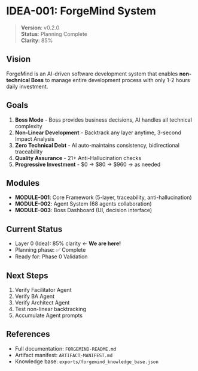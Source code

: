 # IDEA-001: ForgeMind System

> **Version**: v0.2.0  
> **Status**: Planning Complete  
> **Clarity**: 85%

## Vision

ForgeMind is an AI-driven software development system that enables **non-technical Boss** to manage entire development process with only 1-2 hours daily investment.

## Goals

1. **Boss Mode** - Boss provides business decisions, AI handles all technical complexity
2. **Non-Linear Development** - Backtrack any layer anytime, 3-second Impact Analysis
3. **Zero Technical Debt** - AI auto-maintains consistency, bidirectional traceability
4. **Quality Assurance** - 21+ Anti-Hallucination checks
5. **Progressive Investment** - $0 → $80 → $960 → as needed

## Modules

- **MODULE-001**: Core Framework (5-layer, traceability, anti-hallucination)
- **MODULE-002**: Agent System (68 agents collaboration)
- **MODULE-003**: Boss Dashboard (UI, decision interface)

## Current Status

- Layer 0 (Idea): 85% clarity ← **We are here!**
- Planning phase: ✅ Complete
- Ready for: Phase 0 Validation

## Next Steps

1. Verify Facilitator Agent
2. Verify BA Agent  
3. Verify Architect Agent
4. Test non-linear backtracking
5. Accumulate Agent prompts

## References

- Full documentation: `FORGEMIND-README.md`
- Artifact manifest: `ARTIFACT-MANIFEST.md`
- Knowledge base: `exports/forgemind_knowledge_base.json`
